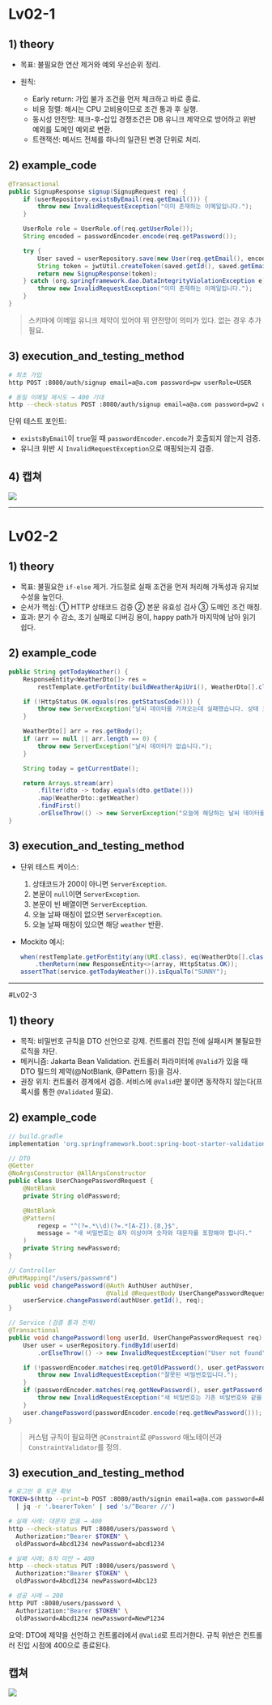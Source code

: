# Lv02-1

## 1) theory

* 목표: 불필요한 연산 제거와 예외 우선순위 정리.
* 원칙:

  * Early return: 가입 불가 조건을 먼저 체크하고 바로 종료.
  * 비용 정렬: 해시는 CPU 고비용이므로 조건 통과 후 실행.
  * 동시성 안전망: 체크-후-삽입 경쟁조건은 DB 유니크 제약으로 방어하고 위반 예외를 도메인 예외로 변환.
  * 트랜잭션: 메서드 전체를 하나의 일관된 변경 단위로 처리.

## 2) example\_code

```java
@Transactional
public SignupResponse signup(SignupRequest req) {
    if (userRepository.existsByEmail(req.getEmail())) {
        throw new InvalidRequestException("이미 존재하는 이메일입니다.");
    }

    UserRole role = UserRole.of(req.getUserRole());
    String encoded = passwordEncoder.encode(req.getPassword());

    try {
        User saved = userRepository.save(new User(req.getEmail(), encoded, role));
        String token = jwtUtil.createToken(saved.getId(), saved.getEmail(), role);
        return new SignupResponse(token);
    } catch (org.springframework.dao.DataIntegrityViolationException e) {
        throw new InvalidRequestException("이미 존재하는 이메일입니다.");
    }
}
```

> 스키마에 이메일 유니크 제약이 있어야 위 안전망이 의미가 있다. 없는 경우 추가 필요.

## 3) execution\_and\_testing\_method

```bash
# 최초 가입
http POST :8080/auth/signup email=a@a.com password=pw userRole=USER

# 동일 이메일 재시도 → 400 기대
http --check-status POST :8080/auth/signup email=a@a.com password=pw2 userRole=USER
```

단위 테스트 포인트:

* `existsByEmail`이 `true`일 때 `passwordEncoder.encode`가 호출되지 않는지 검증.
* 유니크 위반 시 `InvalidRequestException`으로 매핑되는지 검증.

## 4) 캡쳐
![](images/Lv02_1.png)

---

# Lv02-2

## 1) theory

* 목표: 불필요한 `if-else` 제거. 가드절로 실패 조건을 먼저 처리해 가독성과 유지보수성을 높인다.
* 순서가 핵심: ① HTTP 상태코드 검증 ② 본문 유효성 검사 ③ 도메인 조건 매칭.
* 효과: 분기 수 감소, 조기 실패로 디버깅 용이, happy path가 마지막에 남아 읽기 쉽다.

## 2) example\_code

```java
public String getTodayWeather() {
    ResponseEntity<WeatherDto[]> res =
        restTemplate.getForEntity(buildWeatherApiUri(), WeatherDto[].class);

    if (!HttpStatus.OK.equals(res.getStatusCode())) {
        throw new ServerException("날씨 데이터를 가져오는데 실패했습니다. 상태 코드: " + res.getStatusCode());
    }

    WeatherDto[] arr = res.getBody();
    if (arr == null || arr.length == 0) {
        throw new ServerException("날씨 데이터가 없습니다.");
    }

    String today = getCurrentDate();

    return Arrays.stream(arr)
        .filter(dto -> today.equals(dto.getDate()))
        .map(WeatherDto::getWeather)
        .findFirst()
        .orElseThrow(() -> new ServerException("오늘에 해당하는 날씨 데이터를 찾을 수 없습니다."));
}
```

## 3) execution\_and\_testing\_method

* 단위 테스트 케이스:

  1. 상태코드가 200이 아니면 `ServerException`.
  2. 본문이 `null`이면 `ServerException`.
  3. 본문이 빈 배열이면 `ServerException`.
  4. 오늘 날짜 매칭이 없으면 `ServerException`.
  5. 오늘 날짜 매칭이 있으면 해당 `weather` 반환.
* Mockito 예시:

  ```java
  when(restTemplate.getForEntity(any(URI.class), eq(WeatherDto[].class)))
      .thenReturn(new ResponseEntity<>(array, HttpStatus.OK));
  assertThat(service.getTodayWeather()).isEqualTo("SUNNY");
  ```

---

#Lv02-3

## 1) theory

* 목적: 비밀번호 규칙을 DTO 선언으로 강제. 컨트롤러 진입 전에 실패시켜 불필요한 로직을 차단.
* 메커니즘: Jakarta Bean Validation. 컨트롤러 파라미터에 `@Valid`가 있을 때 DTO 필드의 제약(@NotBlank, @Pattern 등)을 검사.
* 권장 위치: 컨트롤러 경계에서 검증. 서비스에 `@Valid`만 붙이면 동작하지 않는다(프록시를 통한 `@Validated` 필요).

## 2) example\_code

```groovy
// build.gradle
implementation 'org.springframework.boot:spring-boot-starter-validation'
```

```java
// DTO
@Getter
@NoArgsConstructor @AllArgsConstructor
public class UserChangePasswordRequest {
    @NotBlank
    private String oldPassword;

    @NotBlank
    @Pattern(
        regexp = "^(?=.*\\d)(?=.*[A-Z]).{8,}$",
        message = "새 비밀번호는 8자 이상이며 숫자와 대문자를 포함해야 합니다."
    )
    private String newPassword;
}
```

```java
// Controller
@PutMapping("/users/password")
public void changePassword(@Auth AuthUser authUser,
                           @Valid @RequestBody UserChangePasswordRequest req) {
    userService.changePassword(authUser.getId(), req);
}
```

```java
// Service (검증 통과 전제)
@Transactional
public void changePassword(long userId, UserChangePasswordRequest req) {
    User user = userRepository.findById(userId)
        .orElseThrow(() -> new InvalidRequestException("User not found"));

    if (!passwordEncoder.matches(req.getOldPassword(), user.getPassword())) {
        throw new InvalidRequestException("잘못된 비밀번호입니다.");
    }
    if (passwordEncoder.matches(req.getNewPassword(), user.getPassword())) {
        throw new InvalidRequestException("새 비밀번호는 기존 비밀번호와 같을 수 없습니다.");
    }
    user.changePassword(passwordEncoder.encode(req.getNewPassword()));
}
```

> 커스텀 규칙이 필요하면 `@Constraint`로 `@Password` 애노테이션과 `ConstraintValidator`를 정의.

## 3) execution\_and\_testing\_method

```bash
# 로그인 후 토큰 확보
TOKEN=$(http --print=b POST :8080/auth/signin email=a@a.com password=Abcd1234 \
  | jq -r '.bearerToken' | sed 's/^Bearer //')

# 실패 사례: 대문자 없음 → 400
http --check-status PUT :8080/users/password \
  Authorization:"Bearer $TOKEN" \
  oldPassword=Abcd1234 newPassword=abcd1234

# 실패 사례: 8자 미만 → 400
http --check-status PUT :8080/users/password \
  Authorization:"Bearer $TOKEN" \
  oldPassword=Abcd1234 newPassword=Abc123

# 성공 사례 → 200
http PUT :8080/users/password \
  Authorization:"Bearer $TOKEN" \
  oldPassword=Abcd1234 newPassword=NewP1234
```

요약: DTO에 제약을 선언하고 컨트롤러에서 `@Valid`로 트리거한다. 규칙 위반은 컨트롤러 진입 시점에 400으로 종료된다.

## 캡쳐
![](images/Lv02_3.png)
